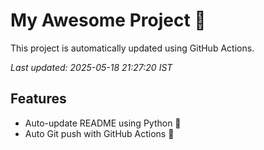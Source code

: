 # My Awesome Project 🚀

This project is automatically updated using GitHub Actions.

_Last updated: 2025-05-18 21:27:20 IST_

## Features
- Auto-update README using Python 🐍
- Auto Git push with GitHub Actions 🤖
